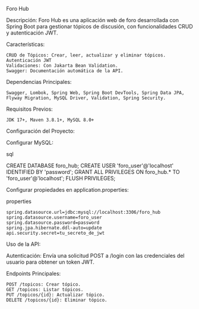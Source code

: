 Foro Hub

Descripción: Foro Hub es una aplicación web de foro desarrollada con Spring Boot para gestionar tópicos de discusión, con funcionalidades CRUD y autenticación JWT.

Características:

    CRUD de Tópicos: Crear, leer, actualizar y eliminar tópicos.
    Autenticación JWT
    Validaciones: Con Jakarta Bean Validation.
    Swagger: Documentación automática de la API.

Dependencias Principales:

    Swagger, Lombok, Spring Web, Spring Boot DevTools, Spring Data JPA, Flyway Migration, MySQL Driver, Validation, Spring Security.

Requisitos Previos:

    JDK 17+, Maven 3.8.1+, MySQL 8.0+

Configuración del Proyecto:


Configurar MySQL:

sql

CREATE DATABASE foro_hub;
CREATE USER 'foro_user'@'localhost' IDENTIFIED BY 'password';
GRANT ALL PRIVILEGES ON foro_hub.* TO 'foro_user'@'localhost';
FLUSH PRIVILEGES;

Configurar propiedades en application.properties:

properties

    spring.datasource.url=jdbc:mysql://localhost:3306/foro_hub
    spring.datasource.username=foro_user
    spring.datasource.password=password
    spring.jpa.hibernate.ddl-auto=update
    api.security.secret=tu_secreto_de_jwt



Uso de la API:

Autenticación: Envía una solicitud POST a /login con las credenciales del usuario para obtener un token JWT.

Endpoints Principales:

    POST /topicos: Crear tópico.
    GET /topicos: Listar tópicos.
    PUT /topicos/{id}: Actualizar tópico.
    DELETE /topicos/{id}: Eliminar tópico.

